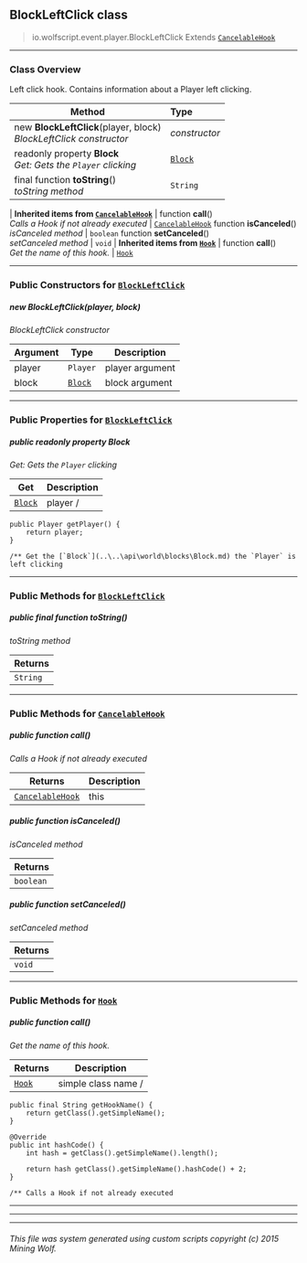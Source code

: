 ## BlockLeftClick __class__

>io.wolfscript.event.player.BlockLeftClick
>Extends [`CancelableHook`](..\..\hook\CancelableHook.md)

---

### Class Overview

Left click hook. Contains information about a Player left clicking.

Method | Type   
--- | :--- 
new __BlockLeftClick__(player, block) <br> _BlockLeftClick constructor_ | _constructor_
 readonly property __Block__ <br> _Get: Gets the `Player` clicking_ | [`Block`](..\..\api\world\blocks\Block.md)
final function __toString__() <br> _toString method_ | `String`
 |
__Inherited items from [`CancelableHook`](..\..\hook\CancelableHook.md)__ |
 function __call__() <br> _Calls a Hook if not already executed_ | [`CancelableHook`](..\..\hook\CancelableHook.md)
 function __isCanceled__() <br> _isCanceled method_ | `boolean`
 function __setCanceled__() <br> _setCanceled method_ | `void`
 |
__Inherited items from [`Hook`](..\..\hook\Hook.md)__ |
 function __call__() <br> _Get the name of this hook._ | [`Hook`](..\..\hook\Hook.md)







---

### Public Constructors for [`BlockLeftClick`](BlockLeftClick.md)

##### <a id='blockleftclick'></a>new __BlockLeftClick__(player, block) 

_BlockLeftClick constructor_

Argument | Type | Description  
--- | --- | --- 
player | `Player` | player argument
block | [`Block`](..\..\api\world\blocks\Block.md) | block argument

---

### Public Properties for [`BlockLeftClick`](BlockLeftClick.md)

##### <a id='block'></a>public  readonly property __Block__

_Get: Gets the `Player` clicking_

Get | Description
--- | --- 
[`Block`](..\..\api\world\blocks\Block.md) | player /
    public Player getPlayer() {
        return player;
    }

    /** Get the [`Block`](..\..\api\world\blocks\Block.md) the `Player` is left clicking



---

### Public Methods for [`BlockLeftClick`](BlockLeftClick.md)

##### <a id='tostring'></a>public final function __toString__()

_toString method_

Returns | 
--- | 
`String` |


---

### Public Methods for [`CancelableHook`](..\..\hook\CancelableHook.md)

##### <a id='call'></a>public  function __call__()

_Calls a Hook if not already executed_

Returns | Description
--- | --- 
[`CancelableHook`](..\..\hook\CancelableHook.md) | this


##### <a id='iscanceled'></a>public  function __isCanceled__()

_isCanceled method_

Returns | 
--- | 
`boolean` |


##### <a id='setcanceled'></a>public  function __setCanceled__()

_setCanceled method_

Returns | 
--- | 
`void` |


---

### Public Methods for [`Hook`](..\..\hook\Hook.md)

##### <a id='call'></a>public  function __call__()

_Get the name of this hook._

Returns | Description
--- | --- 
[`Hook`](..\..\hook\Hook.md) | simple class name /
    public final String getHookName() {
        return getClass().getSimpleName();
    }

    @Override
    public int hashCode() {
        int hash = getClass().getSimpleName().length();

        return hash getClass().getSimpleName().hashCode() + 2;
    }

    /** Calls a Hook if not already executed


---


---


---


###### This file was system generated using custom scripts copyright (c) 2015 Mining Wolf.
	

